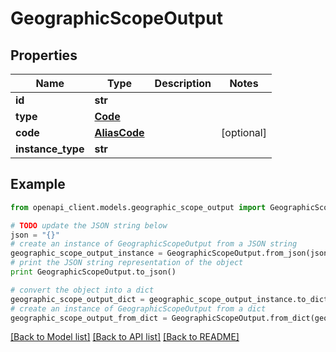# GeographicScopeOutput


## Properties
Name | Type | Description | Notes
------------ | ------------- | ------------- | -------------
**id** | **str** |  | 
**type** | [**Code**](Code.md) |  | 
**code** | [**AliasCode**](AliasCode.md) |  | [optional] 
**instance_type** | **str** |  | 

## Example

```python
from openapi_client.models.geographic_scope_output import GeographicScopeOutput

# TODO update the JSON string below
json = "{}"
# create an instance of GeographicScopeOutput from a JSON string
geographic_scope_output_instance = GeographicScopeOutput.from_json(json)
# print the JSON string representation of the object
print GeographicScopeOutput.to_json()

# convert the object into a dict
geographic_scope_output_dict = geographic_scope_output_instance.to_dict()
# create an instance of GeographicScopeOutput from a dict
geographic_scope_output_from_dict = GeographicScopeOutput.from_dict(geographic_scope_output_dict)
```
[[Back to Model list]](../README.md#documentation-for-models) [[Back to API list]](../README.md#documentation-for-api-endpoints) [[Back to README]](../README.md)


